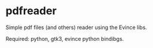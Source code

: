 # pdfreader
Simple pdf files (and others) reader using the Evince libs.

Required: python, gtk3, evince python bindibgs.


